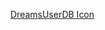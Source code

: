 [DreamsUserDB Icon](https://user-images.githubusercontent.com/48420101/179697098-c26e480c-892b-4f5d-b1ae-9a2433b75eea.png)
